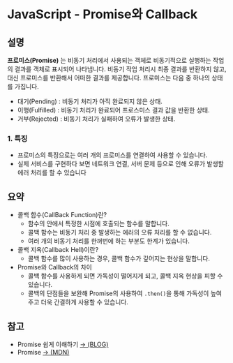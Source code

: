 # JavaScript - Promise와 Callback

## 설명

**프로미스(Promise)** 는 비동기 처리에서 사용되는 객체로 비동기적으로 실행하는 작업의 결과를 객체로 표시되어 나타냅니다. 비동기 작업 처리시 최종 결과를 반환하지 않고, 대신 프로미스를 반환해서 어떠한 결과를 제공합니다. 프로미스는 다음 중 하나의 상태를 가집니다.

- 대기(Pending) : 비동기 처리가 아직 완료되지 않은 상태.
- 이행(Fulfilled) : 비동기 처리가 완료되어 프로스미스 결과 값을 반환한 상태.
- 거부(Rejected) : 비동기 처리가 실패하여 오류가 발생한 상태.

### 1.  특징

- 프로미스의 특징으로는 여러 개의 프로미스를 연결하여 사용할 수 있습니다.
- 실제 서비스를 구현하다 보면 네트워크 연결, 서버 문제 등으로 인해 오류가 발생할 에러 처리를 할 수 있습니다

## 요약

- 콜백 함수(CallBack Function)란?
  - 함수의 안에서 특정한 시점에 호출되는 함수를 말합니다.
  - 콜백 함수는 비동기 처리 중 발생하는 에러의 오류 처리를 할 수 없습니다.
  - 여러 개의 비동기 처리를 한꺼번에 하는 부분도 한계가 있습니다.
- 콜백 지옥(Callback Hell)이란?
  - 콜백 함수를 많이 사용하는 경우, 콜백 함수가 깊어지는 현상을 말합니다.
- Promise와 Callback의 차이
  - 콜백 함수를 사용하게 되면 가독성이 떨어지게 되고, 콜백 지옥 현상을 피할 수 있습니다.
  - 콜백의 단점들을 보완해 Promise의 사용하여 `.then()`을 통해 가독성이 높여주고 더욱 간결하게 사용할 수 있습니다.

## 참고

- Promise 쉽게 이해하기 [→ (BLOG)](https://joshua1988.github.io/web-development/javascript/promise-for-beginners/)
- Promise [→ (MDN)](https://developer.mozilla.org/ko/docs/Web/JavaScript/Reference/Global_Objects/Promise)

